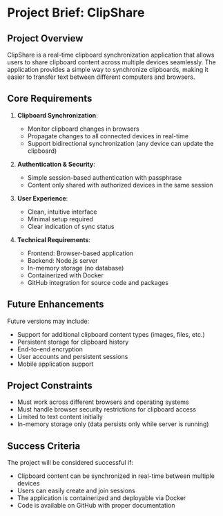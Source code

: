 # Project Brief: ClipShare

## Project Overview
ClipShare is a real-time clipboard synchronization application that allows users to share clipboard content across multiple devices seamlessly. The application provides a simple way to synchronize clipboards, making it easier to transfer text between different computers and browsers.

## Core Requirements

1. **Clipboard Synchronization**: 
   - Monitor clipboard changes in browsers
   - Propagate changes to all connected devices in real-time
   - Support bidirectional synchronization (any device can update the clipboard)

2. **Authentication & Security**:
   - Simple session-based authentication with passphrase
   - Content only shared with authorized devices in the same session

3. **User Experience**:
   - Clean, intuitive interface
   - Minimal setup required
   - Clear indication of sync status

4. **Technical Requirements**:
   - Frontend: Browser-based application
   - Backend: Node.js server
   - In-memory storage (no database)
   - Containerized with Docker
   - GitHub integration for source code and packages

## Future Enhancements
Future versions may include:
- Support for additional clipboard content types (images, files, etc.)
- Persistent storage for clipboard history
- End-to-end encryption
- User accounts and persistent sessions
- Mobile application support

## Project Constraints
- Must work across different browsers and operating systems
- Must handle browser security restrictions for clipboard access
- Limited to text content initially
- In-memory storage only (data persists only while server is running)

## Success Criteria
The project will be considered successful if:
- Clipboard content can be synchronized in real-time between multiple devices
- Users can easily create and join sessions
- The application is containerized and deployable via Docker
- Code is available on GitHub with proper documentation
